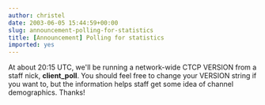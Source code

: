 ```yaml
---
author: christel
date: 2003-06-05 15:44:59+00:00
slug: announcement-polling-for-statistics
title: [Announcement] Polling for statistics
imported: yes
---
```

At about 20:15 UTC, we'll be running a network-wide CTCP VERSION from a staff nick, **client_poll**.  You should feel free to change your VERSION string if you want to, but the information helps staff get some idea of channel demographics.  Thanks!
